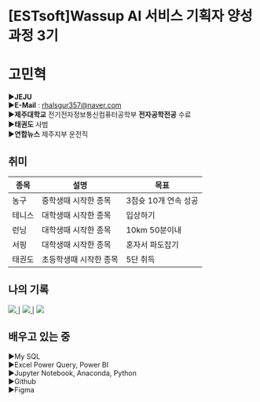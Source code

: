 # [ESTsoft]Wassup AI 서비스 기획자 양성과정 3기

# 고민혁
▶**JEJU**    
▶**E-Mail** : rhalsgur357@naver.com   
▶**제주대학교** 전기전자정보통신컴퓨터공학부 **전자공학전공** 수료   
▶**태권도** 사범   
▶**연합뉴스** 제주지부 운전직   

## 취미

|종목|설명|목표|
|------|---|---|
|농구|중학생때 시작한 종목|3점슛 10개 연속 성공|
|테니스|대학생때 시작한 종목|입상하기|
|런닝|대학생때 시작한 종목|10km 50분이내|
|서핑|대학생때 시작한 종목|혼자서 파도잡기|
|태권도|초등학생때 시작한 종목|5단 취득|

## 나의 기록
  <a href="https://www.notion.so/oreumi/878125b2e637489a818052fedb17c5b7?pvs=4">
   <img src="https://img.shields.io/badge/notion-20232a.svg?style=for-the-badge&logo=notion&logoColor=000000" />
  </a>
     |
  <a href="https://www.instagram.com/kominhy/">
   <img src="https://img.shields.io/badge/instagram-20232a.svg?style=for-the-badge&logo=instagram&logoColor=E4405F" />
  </a>
     |
  <a href="https://www.facebook.com/profile.php?id=100004826503164&locale=ko_KR">
   <img src="https://img.shields.io/badge/facebook-20232a.svg?style=for-the-badge&logo=facebook&logoColor=0866FF" />
  </a>


## 배우고 있는 중
▶My SQL   
▶Excel Power Query, Power BI   
▶Jupyter Notebook, Anaconda, Python   
▶Github   
▶Figma   
